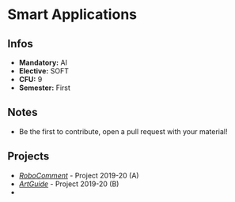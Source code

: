 # Smart Applications
## Infos
- **Mandatory:** AI
- **Elective:** SOFT
- **CFU:** 9
- **Semester:** First

## Notes
- Be the first to contribute, open a pull request with your material!

## Projects
- [_RoboComment_](https://github.com/SmartAppUnipi/RoboComment) - Project 2019-20 (A)
- [_ArtGuide_](https://github.com/SmartAppUnipi/ArtGuide) - Project 2019-20 (B)
- 